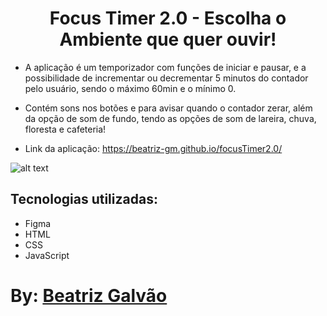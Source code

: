 <h1 align="center"> Focus Timer 2.0 - Escolha o Ambiente que quer ouvir! </h1>
<p align="center">

  * A aplicação é um temporizador com funções de iniciar e pausar, e a possibilidade de incrementar ou decrementar 5 minutos do contador pelo usuário, sendo o máximo 60min e o mínimo 0.
  
  * Contém sons nos botões e para avisar quando o contador zerar, além da opção de som de fundo, tendo as opções de som de lareira, chuva, floresta e cafeteria!

  * Link da aplicação: https://beatriz-gm.github.io/focusTimer2.0/
</p>

![alt text](assets/images/printLayout.png "layout")

## Tecnologias utilizadas:
- Figma
- HTML
- CSS
- JavaScript

# By: [Beatriz Galvão](https://www.linkedin.com/in/beatriz-galmed/) 
